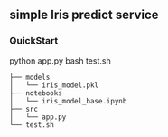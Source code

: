 ## simple Iris predict service 


### QuickStart
python app.py
bash test.sh

```
├── models
│   └── iris_model.pkl
├── notebooks
│   └── iris_model_base.ipynb
├── src
│   └── app.py
└── test.sh
```

